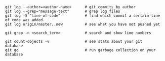     git log --author=<author-name>      # git commits by author
    git log --grep="message-text"       # grep log files
    git log -S "line-of-code"           # find which commit a certain line of code was added.
    git log origin/master..new          # see what you have not pushed yet

    git grep -n <search_term>           # search and show line numbers 

    git count-objects -v                # see stats about your git database
    git gc                              # run garbage collection on your database
